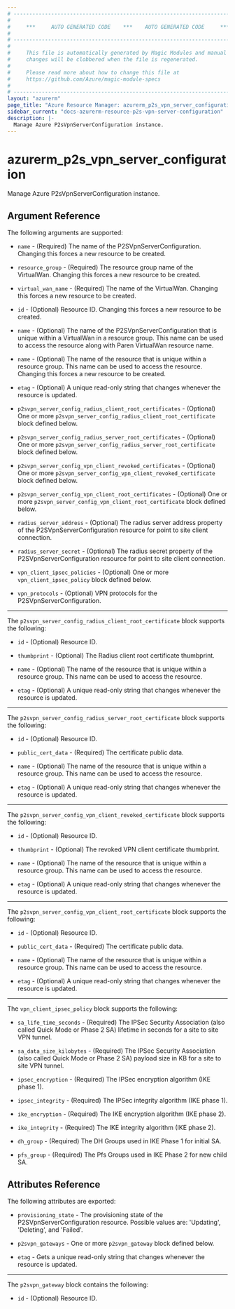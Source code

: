 ```yaml
---
# ----------------------------------------------------------------------------
#
#     ***     AUTO GENERATED CODE    ***    AUTO GENERATED CODE     ***
#
# ----------------------------------------------------------------------------
#
#     This file is automatically generated by Magic Modules and manual
#     changes will be clobbered when the file is regenerated.
#
#     Please read more about how to change this file at
#     https://github.com/Azure/magic-module-specs
#
# ----------------------------------------------------------------------------
layout: "azurerm"
page_title: "Azure Resource Manager: azurerm_p2s_vpn_server_configuration"
sidebar_current: "docs-azurerm-resource-p2s-vpn-server-configuration"
description: |-
  Manage Azure P2sVpnServerConfiguration instance.
---
```


# azurerm_p2s_vpn_server_configuration

Manage Azure P2sVpnServerConfiguration instance.


## Argument Reference

The following arguments are supported:

* `name` - (Required) The name of the P2SVpnServerConfiguration. Changing this forces a new resource to be created.

* `resource_group` - (Required) The resource group name of the VirtualWan. Changing this forces a new resource to be created.

* `virtual_wan_name` - (Required) The name of the VirtualWan. Changing this forces a new resource to be created.

* `id` - (Optional) Resource ID. Changing this forces a new resource to be created.

* `name` - (Optional) The name of the P2SVpnServerConfiguration that is unique within a VirtualWan in a resource group. This name can be used to access the resource along with Paren VirtualWan resource name.

* `name` - (Optional) The name of the resource that is unique within a resource group. This name can be used to access the resource. Changing this forces a new resource to be created.

* `etag` - (Optional) A unique read-only string that changes whenever the resource is updated.

* `p2svpn_server_config_radius_client_root_certificates` - (Optional) One or more `p2svpn_server_config_radius_client_root_certificate` block defined below.

* `p2svpn_server_config_radius_server_root_certificates` - (Optional) One or more `p2svpn_server_config_radius_server_root_certificate` block defined below.

* `p2svpn_server_config_vpn_client_revoked_certificates` - (Optional) One or more `p2svpn_server_config_vpn_client_revoked_certificate` block defined below.

* `p2svpn_server_config_vpn_client_root_certificates` - (Optional) One or more `p2svpn_server_config_vpn_client_root_certificate` block defined below.

* `radius_server_address` - (Optional) The radius server address property of the P2SVpnServerConfiguration resource for point to site client connection.

* `radius_server_secret` - (Optional) The radius secret property of the P2SVpnServerConfiguration resource for point to site client connection.

* `vpn_client_ipsec_policies` - (Optional) One or more `vpn_client_ipsec_policy` block defined below.

* `vpn_protocols` - (Optional) VPN protocols for the P2SVpnServerConfiguration.

---

The `p2svpn_server_config_radius_client_root_certificate` block supports the following:

* `id` - (Optional) Resource ID.

* `thumbprint` - (Optional) The Radius client root certificate thumbprint.

* `name` - (Optional) The name of the resource that is unique within a resource group. This name can be used to access the resource.

* `etag` - (Optional) A unique read-only string that changes whenever the resource is updated.

---

The `p2svpn_server_config_radius_server_root_certificate` block supports the following:

* `id` - (Optional) Resource ID.

* `public_cert_data` - (Required) The certificate public data.

* `name` - (Optional) The name of the resource that is unique within a resource group. This name can be used to access the resource.

* `etag` - (Optional) A unique read-only string that changes whenever the resource is updated.

---

The `p2svpn_server_config_vpn_client_revoked_certificate` block supports the following:

* `id` - (Optional) Resource ID.

* `thumbprint` - (Optional) The revoked VPN client certificate thumbprint.

* `name` - (Optional) The name of the resource that is unique within a resource group. This name can be used to access the resource.

* `etag` - (Optional) A unique read-only string that changes whenever the resource is updated.

---

The `p2svpn_server_config_vpn_client_root_certificate` block supports the following:

* `id` - (Optional) Resource ID.

* `public_cert_data` - (Required) The certificate public data.

* `name` - (Optional) The name of the resource that is unique within a resource group. This name can be used to access the resource.

* `etag` - (Optional) A unique read-only string that changes whenever the resource is updated.

---

The `vpn_client_ipsec_policy` block supports the following:

* `sa_life_time_seconds` - (Required) The IPSec Security Association (also called Quick Mode or Phase 2 SA) lifetime in seconds for a site to site VPN tunnel.

* `sa_data_size_kilobytes` - (Required) The IPSec Security Association (also called Quick Mode or Phase 2 SA) payload size in KB for a site to site VPN tunnel.

* `ipsec_encryption` - (Required) The IPSec encryption algorithm (IKE phase 1).

* `ipsec_integrity` - (Required) The IPSec integrity algorithm (IKE phase 1).

* `ike_encryption` - (Required) The IKE encryption algorithm (IKE phase 2).

* `ike_integrity` - (Required) The IKE integrity algorithm (IKE phase 2).

* `dh_group` - (Required) The DH Groups used in IKE Phase 1 for initial SA.

* `pfs_group` - (Required) The Pfs Groups used in IKE Phase 2 for new child SA.

## Attributes Reference

The following attributes are exported:

* `provisioning_state` - The provisioning state of the P2SVpnServerConfiguration resource. Possible values are: 'Updating', 'Deleting', and 'Failed'.

* `p2svpn_gateways` - One or more `p2svpn_gateway` block defined below.

* `etag` - Gets a unique read-only string that changes whenever the resource is updated.


---

The `p2svpn_gateway` block contains the following:

* `id` - (Optional) Resource ID.
